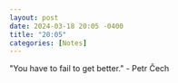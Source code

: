 ```yaml
---
layout: post
date: 2024-03-18 20:05 -0400
title: "20:05"
categories: [Notes]
---
```


"You have to fail to get better." - Petr Čech